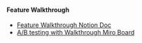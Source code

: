 #### Feature Walkthrough

- [Feature Walkthrough Notion Doc](https://www.notion.so/appsmith/Feature-Walkthrough-38030a1b0f5447d0b2fd5e87bcd6276c)
- [A/B testing with Walkthrough Miro Board](https://miro.com/app/board/uXjVM4EPTEk=/)

